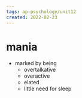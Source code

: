 ```yaml
---
tags: ap-psychology/unit12 
created: 2022-02-23
---
```


# mania

- marked by being
	- overtalkative
	- overactive
	- elated
	- little need for sleep

<!---->